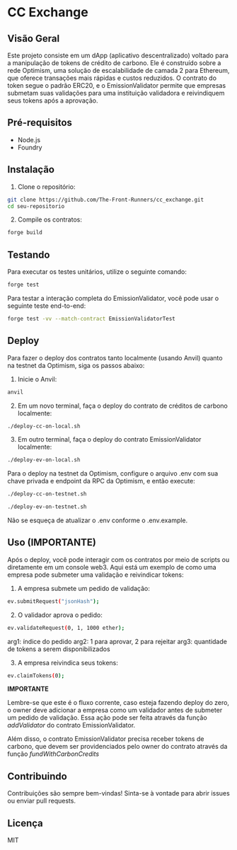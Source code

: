 
# CC Exchange 

## Visão Geral
Este projeto consiste em um dApp (aplicativo descentralizado) voltado para a manipulação de tokens de crédito de carbono. Ele é construído sobre a rede Optimism, uma solução de escalabilidade de camada 2 para Ethereum, que oferece transações mais rápidas e custos reduzidos. O contrato do token segue o padrão ERC20, e o EmissionValidator permite que empresas submetam suas validações para uma instituição validadora e reivindiquem seus tokens após a aprovação.

## Pré-requisitos
- Node.js
- Foundry

## Instalação
1. Clone o repositório:

```sh
git clone https://github.com/The-Front-Runners/cc_exchange.git
cd seu-repositorio
```

2. Compile os contratos:

```sh
forge build
```

## Testando
Para executar os testes unitários, utilize o seguinte comando:

```sh
forge test
```

Para testar a interação completa do EmissionValidator, você pode usar o seguinte teste end-to-end:

```sh
forge test -vv --match-contract EmissionValidatorTest
```

## Deploy
Para fazer o deploy dos contratos tanto localmente (usando Anvil) quanto na testnet da Optimism, siga os passos abaixo:

1. Inicie o Anvil:

```sh
anvil
```
2. Em um novo terminal, faça o deploy do contrato de créditos de carbono localmente:

```sh
./deploy-cc-on-local.sh
```

3. Em outro terminal, faça o deploy do contrato EmissionValidator localmente:

```sh
./deploy-ev-on-local.sh
```

Para o deploy na testnet da Optimism, configure o arquivo .env com sua chave privada e endpoint da RPC da Optimism, e então execute:

```sh
./deploy-cc-on-testnet.sh
```

```sh
./deploy-ev-on-testnet.sh
```
Não se esqueça de atualizar o .env conforme o .env.example.

## Uso (IMPORTANTE)
Após o deploy, você pode interagir com os contratos por meio de scripts ou diretamente em um console web3. Aqui está um exemplo de como uma empresa pode submeter uma validação e reivindicar tokens:

1. A empresa submete um pedido de validação:

```sh
ev.submitRequest("jsonHash");
```
2. O validador aprova o pedido:

```sh
ev.validateRequest(0, 1, 1000 ether);
```
arg1: índice do pedido
arg2: 1 para aprovar, 2 para rejeitar
arg3: quantidade de tokens a serem disponibilizados

3. A empresa reivindica seus tokens:

```sh
ev.claimTokens(0);
```

**IMPORTANTE** 

Lembre-se que este é o fluxo corrente, caso esteja fazendo deploy do zero, o owner deve adicionar a empresa como um validador antes de submeter um pedido de validação. Essa ação pode ser feita através da função *addValidator* do contrato EmissionValidator.

Além disso, o contrato EmissionValidator precisa receber tokens de carbono, que devem ser providenciados pelo owner do contrato através da função *fundWithCarbonCredits*

## Contribuindo
Contribuições são sempre bem-vindas! Sinta-se à vontade para abrir issues ou enviar pull requests.


## Licença
MIT